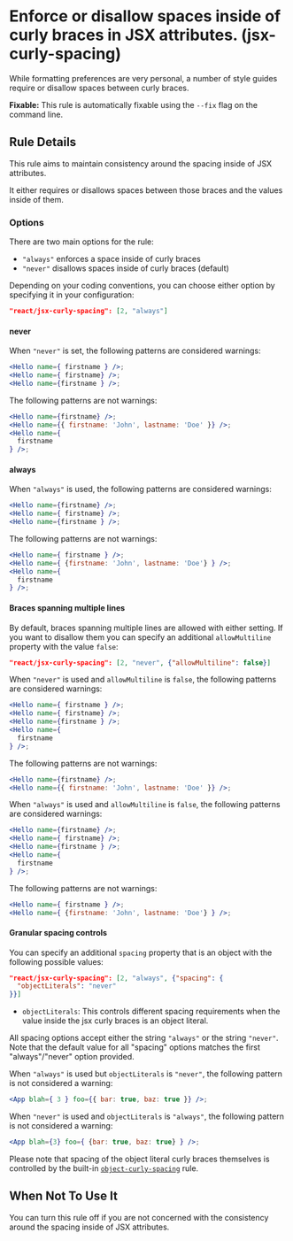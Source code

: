 # Enforce or disallow spaces inside of curly braces in JSX attributes. (jsx-curly-spacing)

While formatting preferences are very personal, a number of style guides require or disallow spaces between curly braces.

**Fixable:** This rule is automatically fixable using the `--fix` flag on the command line.

## Rule Details

This rule aims to maintain consistency around the spacing inside of JSX attributes.

It either requires or disallows spaces between those braces and the values inside of them.

### Options

There are two main options for the rule:

* `"always"` enforces a space inside of curly braces
* `"never"` disallows spaces inside of curly braces (default)

Depending on your coding conventions, you can choose either option by specifying it in your configuration:

```json
"react/jsx-curly-spacing": [2, "always"]
```

#### never

When `"never"` is set, the following patterns are considered warnings:

```jsx
<Hello name={ firstname } />;
<Hello name={ firstname} />;
<Hello name={firstname } />;
```

The following patterns are not warnings:

```jsx
<Hello name={firstname} />;
<Hello name={{ firstname: 'John', lastname: 'Doe' }} />;
<Hello name={
  firstname
} />;
```

#### always

When `"always"` is used, the following patterns are considered warnings:

```jsx
<Hello name={firstname} />;
<Hello name={ firstname} />;
<Hello name={firstname } />;
```

The following patterns are not warnings:

```jsx
<Hello name={ firstname } />;
<Hello name={ {firstname: 'John', lastname: 'Doe'} } />;
<Hello name={
  firstname
} />;
```

#### Braces spanning multiple lines

By default, braces spanning multiple lines are allowed with either setting. If you want to disallow them you can specify an additional `allowMultiline` property with the value `false`:

```json
"react/jsx-curly-spacing": [2, "never", {"allowMultiline": false}]
```

When `"never"` is used and `allowMultiline` is `false`, the following patterns are considered warnings:

```jsx
<Hello name={ firstname } />;
<Hello name={ firstname} />;
<Hello name={firstname } />;
<Hello name={
  firstname
} />;
```

The following patterns are not warnings:

```jsx
<Hello name={firstname} />;
<Hello name={{ firstname: 'John', lastname: 'Doe' }} />;
```

When `"always"` is used and `allowMultiline` is `false`, the following patterns are considered warnings:

```jsx
<Hello name={firstname} />;
<Hello name={ firstname} />;
<Hello name={firstname } />;
<Hello name={
  firstname
} />;
```

The following patterns are not warnings:

```jsx
<Hello name={ firstname } />;
<Hello name={ {firstname: 'John', lastname: 'Doe'} } />;
```

#### Granular spacing controls

You can specify an additional `spacing` property that is an object with the following possible values:

```json
"react/jsx-curly-spacing": [2, "always", {"spacing": {
  "objectLiterals": "never"
}}]
```

* `objectLiterals`: This controls different spacing requirements when the value inside the jsx curly braces is an object literal.

All spacing options accept either the string `"always"` or the string `"never"`. Note that the default value for all "spacing" options matches the first "always"/"never" option provided.

When `"always"` is used but `objectLiterals` is `"never"`, the following pattern is not considered a warning:

```jsx
<App blah={ 3 } foo={{ bar: true, baz: true }} />;
```

When `"never"` is used and `objectLiterals` is `"always"`, the following pattern is not considered a warning:

```jsx
<App blah={3} foo={ {bar: true, baz: true} } />;
```

Please note that spacing of the object literal curly braces themselves is controlled by the built-in [`object-curly-spacing`](http://eslint.org/docs/rules/object-curly-spacing) rule.

## When Not To Use It

You can turn this rule off if you are not concerned with the consistency around the spacing inside of JSX attributes.
